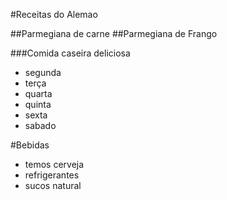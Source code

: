 #Receitas do Alemao

##Parmegiana de carne 
##Parmegiana de Frango

###Comida caseira deliciosa

 - segunda
 - terça
 - quarta 
 - quinta
 - sexta
 - sabado
  
#Bebidas

- temos cerveja 
- refrigerantes 
- sucos natural
  
